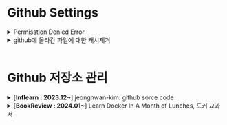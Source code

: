 # Github Settings

<details>
<summary>Permisstion Denied Error</summary>

---
2022년 09월 이후 코딩을 하기 시작한 후, MacOS에 많은 설정을 때려박았다. 이와함께 GITHUB는 잡다한 레포지토리가 올라가며 더러워졌다. 

2023년 10월 취뽀를 했고, 이때다 싶어서 컴퓨터를 쏵 밀었다. 그리고 GITHUB-ID를 새로 만들어서 앞으로 정리된 레포지토리들을 관리하기로 했다. SSH를 새롭게 만들었고, 새로운 GITHUB-ID에 SSH를 할당했지만 기존에 남아있던 키체인으로 인해서 이전의 SSH가 등록되어 있어 문제가 되었다. 

### 1. SSH 삭제하기 
```bash
rm ~/.ssh/id* 
# .ssh 하위에 있는 모든 SSH-KEY를 삭제한다. 
```

### 2. MacOS 기준, 키체인에 등록된 github 관련 암호들 삭제하기
나의 경우에는, 기존에 사용했던 아이디에 대한 키체인이 남아있었고, 해당 아이디에 대한 Permisstion Denied Error 가 계속해서 발생했었다. 어디에 남아있는지 몰랐던 해당 아이디의 흔적을 키체인에서 확인한 것이다. 이를 삭제했다. 

### 3. 다시 SSH 를 생성하고, github에 등록하기 
```bash
ssh-keygen -t rsa -b 4096 -C "User@email.com" 
# -t rsa : RSA 알고리즘을 사용하여 키를 생성하도록 지정하는데, RSA는 공개 키 암호화 및 디지털 서명에 널리 사용되는 하나의 알고리즘

# -b 4096 : 생성할 키의 비트 수를 나타햅니다. 이 경우 4096 비트로 키를 생성하라는 의미이지만, 보안이 강화되고 안전한 연결을 위해서는 더 긴 키를 사용하는 것이 일반적이다. 

# -C : 키에 대한 주석 또는 식별자 이름을 입력하며, 보통 이메일을 입력한다. 

# 위의 명령어를 실행하면 개인 키와 해당 공개 키(id_rsa.pub)가 현재 작업 디렉터리에 생성되며, 주석은 공개키 파일에 추가된다. 

ssh-keygen
# 위의 명령어로도 공개 키를 생성할 수 있지만, 높은 보안 수준이 요구되는 경우에는 취약할 수 있다. 그러므로 -b 8192 또는 -b 16384 로 설정할 수 있지만, 생성 및 사용이 느려질 수 있다는 단점이 있다. 일반적으로 4096 비트로도 충분한다. 
```

[GITHUB 공식문서](https://docs.github.com/ko/authentication/connecting-to-github-with-ssh/generating-a-new-ssh-key-and-adding-it-to-the-ssh-agent)를 보면 `-t ed25519` 알고리즘을 제안하면서, 이를 지원하지 않는 레거시 시스템의 경우 `-t rsa -b 4096 -C`를 사용할 것을 권한다. 

```bash
Enter a file in which to save the key
# 키를 저장할 파일을 입력하세요라는 문구가 뜬다. 그냥 Enter를 입력하면 해당 폴더에 SSH가 생성된다. 
Enter passphrase (empty for no passphrase): [Type a passphrase]
# 그리고 패스워드를 등록하면 끝이다. 
cat ~/.ssh/id_rsa.pub
# 루트 디렉토리 아래에서 id_rsa.pub 를 읽으라는 명령을 하면 SSh-KEY를 주는데 이른 깃 허브에 등록하면 된다. 
```

### 4. 정리하면
기존의 SSH를 삭제하고 그래도 Permission Error가 발생한다면, MacOS의 키체인을 확인하고 등록된 정보가 있는지 확인해보자. 

---
</details>

<details>
<summary>github에 올라간 파일에 대한 캐시제거</summary>

```bash 
git rm --cached -r "[folder or file Name]"
```
</details>

<br/>

# Github 저장소 관리 

<details>
<summary>[<strong>Inflearn : 2023.12~</strong>] jeonghwan-kim: github sorce code</summary>

- [TODARABA-EDWIN, 관련 저장소, READMD.md](https://github.com/Todaraba-Edwin/Inflearn_frontend-dev-env)
</details>

<details>
<summary>[<strong>BookReview : 2024.01~</strong>] Learn Docker In A Month of Lunches, 도커 교과서</summary>

</details>